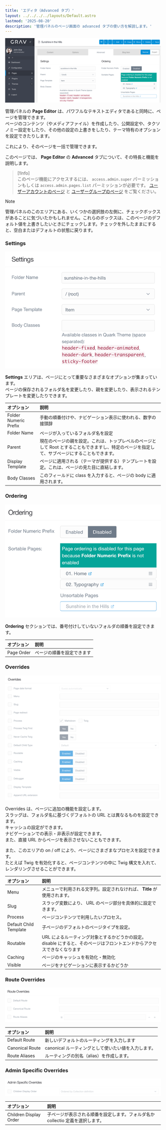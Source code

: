 ```yaml
---
title: 'エディタ（Advanced タブ）'
layout: ../../../../layouts/Default.astro
lastmod: '2025-08-20'
description: '管理パネルのページ画面の advanced タブの使い方を解説します。'
---
```


![Admin Page Editor](page-advanced.png)

管理パネルの **Page Editor** は、パワフルなテキストエディタであると同時に、ページを管理できます。  
ページのコンテンツ（やメディアファイル）を作成したり、公開設定や、タクソノミー設定をしたり、その他の設定の上書きをしたり、テーマ特有のオプションを設定できたりします。

これにより、そのページを一括で管理できます。

このページでは、 **Page Editor** の **Advanced** タブについて、その特長と機能を説明します。

> [!Info]  
> このページ機能にアクセスするには、 `access.admin.super` パーミッションもしくは `access.admin.pages.list` パーミッションが必要です。 [ユーザーアカウントのページ](../../03.accounts/01.users/) と [ユーザーグループのページ](../../03.accounts/02.groups/) をご覧ください。

> [!Note]  
> 管理パネルのこのエリアにある、いくつかの選択肢の左側に、チェックボックスがあることに気づいたかもしれません。これらのボックスは、このページのデフォルト値を上書きしたいときにチェックします。チェックを外したままにすると、空白またはデフォルトの状態に戻ります。

### Settings

![Admin Page Editor](page-advanced-settings.png)

**Settings** エリアは、ページにとって重要なさまざまなオプションが集まっています。  
ページの保存されるフォルダ名を変更したり、親を変更したり、表示されるテンプレートを変更したりできます。

| オプション | 説明 |
| :-----  | :-----  |
| Folder Numeric Prefix | 手動の順番付けや、ナビゲーション表示に使われる、数字の接頭辞 |
| Folder Name | ページが入っているフォルダ名を設定 |
| Parent | 現在のページの親を設定。これは、トップレベルのページとして Root とすることもできますし、特定のページを指定して、サブページにすることもできます。 |
| Display Template | ページに適用される（テーマが提供する）テンプレートを設定。これは、ページの見た目に直結します。 |
| Body Classes | このフィールドに class を入力すると、ページの body に適用されます。 |

### Ordering

![Admin Page Editor](page-advanced-ordering.png)

**Ordering** セクションでは、番号付けしていないフォルダの順番を設定できます。

| オプション | 説明 |
| :-----  | :-----  |
| Page Order | ページの順番を設定できます |

### Overrides

![Admin Page Editor](page-advanced-overrides.png)

Overrides は、ページに追加の機能を設定します。  
スラッグは、フォルダ名に基づくデフォルトの URL とは異なるものを設定できます。  
キャッシュの設定ができます。  
ナビゲーションでの表示・非表示が設定できます。  
また、直接 URL からページを表示させないこともできます。

また、このエリアの on / off により、ページにさまざまなプロセスを設定できます。  
たとえば Twig を有効化すると、ページコンテンツの中に Twig 構文を入れて、レンダリングさせることができます。

| オプション | 説明 |
| :-----  | :-----  |
| Menu  | メニューで利用される文字列。設定されなければ、 **Title** が使用されます。 |
| Slug | スラッグ変数により、 URL のページ部分を具体的に設定できます。 |
| Process | ページコンテンツで利用したいプロセス。 |
| Default Child Template | 子ページのデフォルトのページタイプを設定。 |
| Routable | URL によるルーティング対象とするかどうかの設定。disable にすると、そのページはフロントエンドからアクセスできなくなります |
| Caching  | ページのキャッシュを有効化・無効化 |
| Visible | ページをナビゲーションに表示するかどうか |

### Route Overrides

![Admin Page Editor](page-advanced-route.png)

| オプション | 説明 |
| :-----  | :-----  |
| Default Route   | 新しいデフォルトのルーティングを入力します |
| Canonical Route | canonical ルーティングとして使いたい値を入力します。 |
| Route Aliases   | ルーティングの別名（alias）を作成します。 |

### Admin Specific Overrides

![Admin Page Editor](page-advanced-admin.png)

| オプション | 説明 |
| :-----  | :-----  |
| Children Display Order | 子ページが表示される順番を設定します。フォルダ名か collectio 定義を選択します。 |


